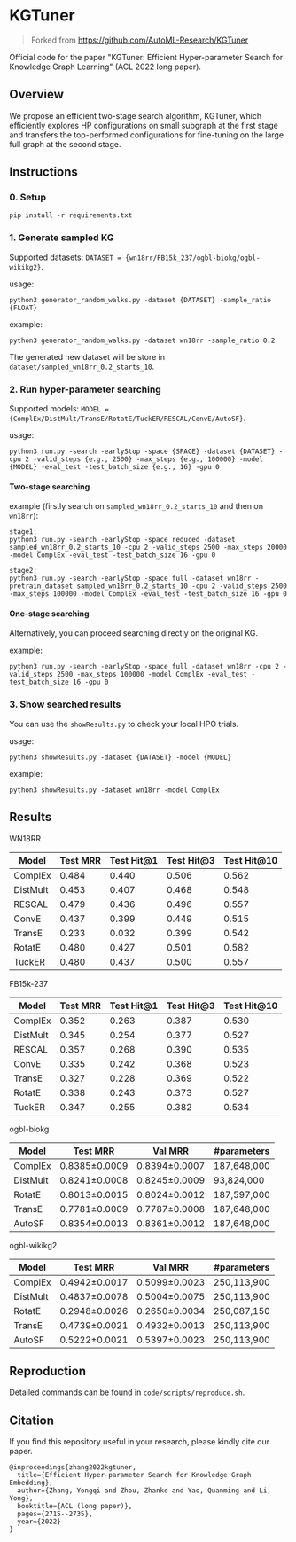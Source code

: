 # KGTuner
> Forked from https://github.com/AutoML-Research/KGTuner

Official code for the paper "KGTuner: Efficient Hyper-parameter Search for Knowledge Graph Learning" (ACL 2022 long paper).


## Overview

We propose an efficient two-stage search algorithm, KGTuner, which efficiently explores HP configurations on small subgraph at the first stage and transfers the top-performed configurations for fine-tuning on the large full graph at the second stage.



## Instructions

### 0. Setup
```
pip install -r requirements.txt
```
### 1. Generate sampled KG
Supported datasets: `DATASET = {wn18rr/FB15k_237/ogbl-biokg/ogbl-wikikg2}`.

usage:
```
python3 generator_random_walks.py -dataset {DATASET} -sample_ratio {FLOAT}
```
example:
```
python3 generator_random_walks.py -dataset wn18rr -sample_ratio 0.2
```
The generated new dataset will be store in `dataset/sampled_wn18rr_0.2_starts_10`.

### 2. Run hyper-parameter searching
Supported models: `MODEL = {ComplEx/DistMult/TransE/RotatE/TuckER/RESCAL/ConvE/AutoSF}`.

usage:

```
python3 run.py -search -earlyStop -space {SPACE} -dataset {DATASET} -cpu 2 -valid_steps {e.g., 2500} -max_steps {e.g., 100000} -model {MODEL} -eval_test -test_batch_size {e.g., 16} -gpu 0
```

#### Two-stage searching
example (firstly search on `sampled_wn18rr_0.2_starts_10` and then on `wn18rr`):
```
stage1:
python3 run.py -search -earlyStop -space reduced -dataset sampled_wn18rr_0.2_starts_10 -cpu 2 -valid_steps 2500 -max_steps 20000 -model ComplEx -eval_test -test_batch_size 16 -gpu 0

stage2:
python3 run.py -search -earlyStop -space full -dataset wn18rr -pretrain_dataset sampled_wn18rr_0.2_starts_10 -cpu 2 -valid_steps 2500 -max_steps 100000 -model ComplEx -eval_test -test_batch_size 16 -gpu 0
```

#### One-stage searching
Alternatively, you can proceed searching directly on the original KG.

example:
```
python3 run.py -search -earlyStop -space full -dataset wn18rr -cpu 2 -valid_steps 2500 -max_steps 100000 -model ComplEx -eval_test -test_batch_size 16 -gpu 0
```

### 3. Show searched results
You can use the `showResults.py` to check your local HPO trials.

usage:
```
python3 showResults.py -dataset {DATASET} -model {MODEL}
```
example:
```
python3 showResults.py -dataset wn18rr -model ComplEx
```



## Results

WN18RR

| Model    | Test MRR | Test Hit@1 | Test Hit@3 | Test Hit@10 |
| -------- | -------- | ---------- | ---------- | ----------- |
| ComplEx  | 0.484    | 0.440      | 0.506      | 0.562       |
| DistMult | 0.453    | 0.407      | 0.468      | 0.548       |
| RESCAL   | 0.479    | 0.436      | 0.496      | 0.557       |
| ConvE    | 0.437    | 0.399      | 0.449      | 0.515       |
| TransE   | 0.233    | 0.032      | 0.399      | 0.542       |
| RotatE   | 0.480    | 0.427      | 0.501      | 0.582       |
| TuckER   | 0.480    | 0.437      | 0.500      | 0.557       |

FB15k-237

| Model    | Test MRR | Test Hit@1 | Test Hit@3 | Test Hit@10 |
| -------- | -------- | ---------- | ---------- | ----------- |
| ComplEx  | 0.352    | 0.263      | 0.387      | 0.530       |
| DistMult | 0.345    | 0.254      | 0.377      | 0.527       |
| RESCAL   | 0.357    | 0.268      | 0.390      | 0.535       |
| ConvE    | 0.335    | 0.242      | 0.368      | 0.523       |
| TransE   | 0.327    | 0.228      | 0.369      | 0.522       |
| RotatE   | 0.338    | 0.243      | 0.373      | 0.527       |
| TuckER   | 0.347    | 0.255      | 0.382      | 0.534       |

ogbl-biokg

| Model    | Test MRR      | Val MRR       | #parameters |
| -------- | ------------- | ------------- | ----------- |
| ComplEx  | 0.8385±0.0009 | 0.8394±0.0007 | 187,648,000 |
| DistMult | 0.8241±0.0008 | 0.8245±0.0009 | 93,824,000  |
| RotatE   | 0.8013±0.0015 | 0.8024±0.0012 | 187,597,000 |
| TransE   | 0.7781±0.0009 | 0.7787±0.0008 | 187,648,000 |
| AutoSF   | 0.8354±0.0013 | 0.8361±0.0012 | 187,648,000 |

ogbl-wikikg2

| Model    | Test MRR      | Val MRR       | #parameters |
| -------- | ------------- | ------------- | ----------- |
| ComplEx  | 0.4942±0.0017 | 0.5099±0.0023 | 250,113,900 |
| DistMult | 0.4837±0.0078 | 0.5004±0.0075 | 250,113,900 |
| RotatE   | 0.2948±0.0026 | 0.2650±0.0034 | 250,087,150 |
| TransE   | 0.4739±0.0021 | 0.4932±0.0013 | 250,113,900 |
| AutoSF   | 0.5222±0.0021 | 0.5397±0.0023 | 250,113,900 |



## Reproduction

Detailed commands can be found in `code/scripts/reproduce.sh`.



## Citation

If you find this repository useful in your research, please kindly cite our paper.

    @inproceedings{zhang2022kgtuner,
      title={Efficient Hyper-parameter Search for Knowledge Graph Embedding},
      author={Zhang, Yongqi and Zhou, Zhanke and Yao, Quanming and Li, Yong},
      booktitle={ACL (long paper)},
      pages={2715--2735},
      year={2022}
    }

